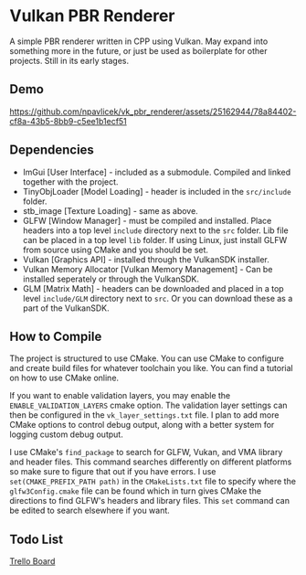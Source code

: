 # Vulkan PBR Renderer

A simple PBR renderer written in CPP using Vulkan. May expand into something more in the future, or just be used as boilerplate for other projects. Still in its early stages.

## Demo
https://github.com/npavlicek/vk_pbr_renderer/assets/25162944/78a84402-cf8a-43b5-8bb9-c5ee1b1ecf51

## Dependencies

- ImGui \[User Interface] - included as a submodule. Compiled and linked together with the project.
- TinyObjLoader \[Model Loading] - header is included in the `src/include` folder.
- stb_image \[Texture Loading] - same as above.
- GLFW \[Window Manager] - must be compiled and installed. Place headers into a top level `include` directory next to the `src` folder. Lib file can be placed in a top level `lib` folder. If using Linux, just install GLFW from source using CMake and you should be set.
- Vulkan \[Graphics API] - installed through the VulkanSDK installer.
- Vulkan Memory Allocator \[Vulkan Memory Management] - Can be installed seperately or through the VulkanSDK.
- GLM \[Matrix Math] - headers can be downloaded and placed in a top level `include/GLM` directory next to `src`. Or you can download these as a part of the VulkanSDK.

## How to Compile

The project is structured to use CMake. You can use CMake to configure and create build files for whatever toolchain you like. You can find a tutorial on how to use CMake online.

If you want to enable validation layers, you may enable the `ENABLE_VALIDATION_LAYERS` cmake option. The validation layer settings can then be configured in the `vk_layer_settings.txt` file. I plan to add more CMake options to control debug output, along with a better system for logging custom debug output.

I use CMake's `find_package` to search for GLFW, Vukan, and VMA library and header files. This command searches differently on different platforms so make sure to figure that out if you have errors. I use `set(CMAKE_PREFIX_PATH path)` in the `CMakeLists.txt` file to specify where the `glfw3Config.cmake` file can be found which in turn gives CMake the directions to find GLFW's headers and library files. This `set` command can be edited to search elsewhere if you want.

## Todo List
[Trello Board](https://trello.com/b/nu4QHymB/vkpbrrenderer)
